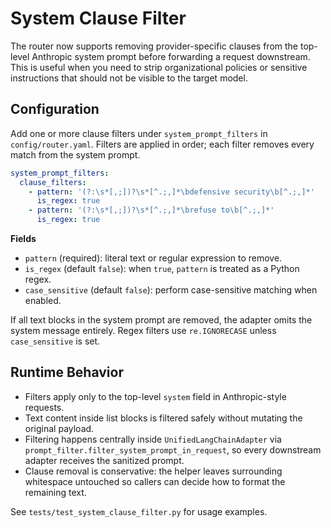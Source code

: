 # System Clause Filter

The router now supports removing provider-specific clauses from the top-level Anthropic
system prompt before forwarding a request downstream. This is useful when you need to
strip organizational policies or sensitive instructions that should not be visible to
the target model.

## Configuration

Add one or more clause filters under `system_prompt_filters` in `config/router.yaml`.
Filters are applied in order; each filter removes every match from the system prompt.

```yaml
system_prompt_filters:
  clause_filters:
    - pattern: '(?:\s*[,;])?\s*[^.;,]*\bdefensive security\b[^.;,]*'
      is_regex: true
    - pattern: '(?:\s*[,;])?\s*[^.;,]*\brefuse to\b[^.;,]*'
      is_regex: true
```

**Fields**

- `pattern` (required): literal text or regular expression to remove.
- `is_regex` (default `false`): when `true`, `pattern` is treated as a Python regex.
- `case_sensitive` (default `false`): perform case-sensitive matching when enabled.

If all text blocks in the system prompt are removed, the adapter omits the system
message entirely. Regex filters use `re.IGNORECASE` unless `case_sensitive` is set.

## Runtime Behavior

- Filters apply only to the top-level `system` field in Anthropic-style requests.
- Text content inside list blocks is filtered safely without mutating the original
  payload.
- Filtering happens centrally inside `UnifiedLangChainAdapter` via
  `prompt_filter.filter_system_prompt_in_request`, so every downstream adapter receives
  the sanitized prompt.
- Clause removal is conservative: the helper leaves surrounding whitespace untouched so
  callers can decide how to format the remaining text.

See `tests/test_system_clause_filter.py` for usage examples.
